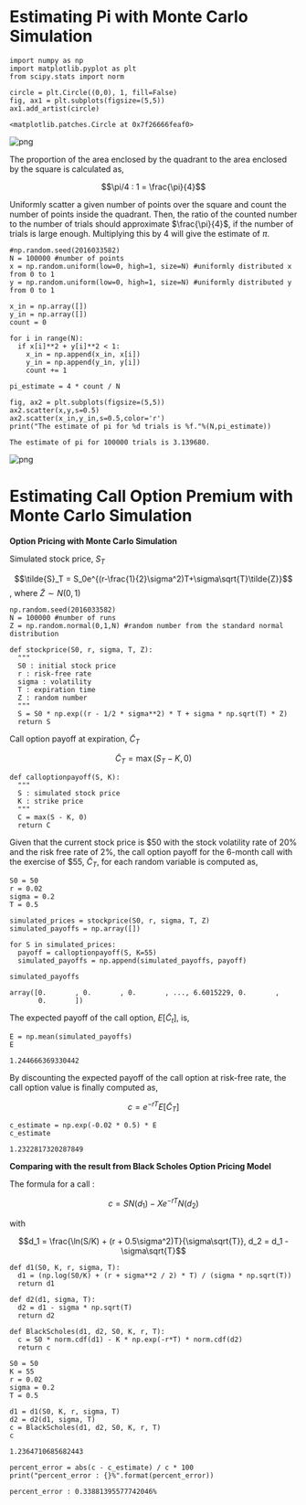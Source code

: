 # **Estimating Pi with Monte Carlo Simulation**


```
import numpy as np
import matplotlib.pyplot as plt
from scipy.stats import norm
```


```
circle = plt.Circle((0,0), 1, fill=False)
fig, ax1 = plt.subplots(figsize=(5,5))
ax1.add_artist(circle)
```




    <matplotlib.patches.Circle at 0x7f26666feaf0>




    
![png](HW01_2016033581_%EB%AC%B8%EC%84%9D_files/HW01_2016033581_%EB%AC%B8%EC%84%9D_3_1.png)
    


The proportion of the area enclosed by the quadrant to the area enclosed by the square is calculated as,

$$\pi/4 : 1 = \frac{\pi}{4}$$

Uniformly scatter a given number of points over the square and count the number of points inside the quadrant. Then, the ratio of the counted number to the number of trials should approximate $\frac{\pi}{4}$, if the number of trials is large enough. 
Multiplying this by 4 will give the estimate of $\pi$. 


```
#np.random.seed(2016033582)
N = 100000 #number of points
x = np.random.uniform(low=0, high=1, size=N) #uniformly distributed x from 0 to 1
y = np.random.uniform(low=0, high=1, size=N) #uniformly distributed y from 0 to 1

x_in = np.array([])
y_in = np.array([])
count = 0

for i in range(N):
  if x[i]**2 + y[i]**2 < 1:
    x_in = np.append(x_in, x[i])
    y_in = np.append(y_in, y[i])
    count += 1

pi_estimate = 4 * count / N
    
fig, ax2 = plt.subplots(figsize=(5,5))
ax2.scatter(x,y,s=0.5)
ax2.scatter(x_in,y_in,s=0.5,color='r')
print("The estimate of pi for %d trials is %f."%(N,pi_estimate))
```

    The estimate of pi for 100000 trials is 3.139680.
    


    
![png](HW01_2016033581_%EB%AC%B8%EC%84%9D_files/HW01_2016033581_%EB%AC%B8%EC%84%9D_6_1.png)
    


# **Estimating Call Option Premium with Monte Carlo Simulation**

**Option Pricing with Monte Carlo Simulation**

Simulated stock price, $S_T$

$$\tilde{S}_T = S_0e^{(r-\frac{1}{2}\sigma^2)T+\sigma\sqrt{T}\tilde{Z}}$$
, where $\tilde{Z} \sim N(0,1)$


```
np.random.seed(2016033582)
N = 100000 #number of runs
Z = np.random.normal(0,1,N) #random number from the standard normal distribution

def stockprice(S0, r, sigma, T, Z): 
  """
  S0 : initial stock price
  r : risk-free rate
  sigma : volatility
  T : expiration time
  Z : random number
  """
  S = S0 * np.exp((r - 1/2 * sigma**2) * T + sigma * np.sqrt(T) * Z)
  return S
```

Call option payoff at expiration, $\tilde{C}_T$

$$\tilde{C}_T = \max(S_T - K, 0)$$


```
def calloptionpayoff(S, K):
  """
  S : simulated stock price
  K : strike price
  """
  C = max(S - K, 0)
  return C
```

Given that the current stock price is \$50 with the stock volatility rate of $20\%$ and the risk free rate of $2\%$, the call option payoff for the 6-month call with the exercise of \$55, $\tilde{C}_T$, for each random variable is computed as,


```
S0 = 50
r = 0.02
sigma = 0.2
T = 0.5

simulated_prices = stockprice(S0, r, sigma, T, Z)
simulated_payoffs = np.array([])

for S in simulated_prices:
  payoff = calloptionpayoff(S, K=55)
  simulated_payoffs = np.append(simulated_payoffs, payoff)

simulated_payoffs
```




    array([0.       , 0.       , 0.       , ..., 6.6015229, 0.       ,
           0.       ])



The expected payoff of the call option, $E[\tilde{C}_t]$, is,


```
E = np.mean(simulated_payoffs)
E
```




    1.244666369330442



By discounting the expected payoff of the call option at risk-free rate, the call option value is finally computed as,

$$c = e^{-rT}E[\tilde{C}_T]$$


```
c_estimate = np.exp(-0.02 * 0.5) * E
c_estimate
```




    1.2322817320287849



**Comparing with the result from Black Scholes Option Pricing Model**

The formula for a call :

$$c = SN(d_1) - Xe^{-rT}N(d_2)$$

with

$$d_1 = \frac{\ln(S/K) + (r + 0.5\sigma^2)T}{\sigma\sqrt{T}}, d_2 = d_1 - \sigma\sqrt{T}$$


```
def d1(S0, K, r, sigma, T):
  d1 = (np.log(S0/K) + (r + sigma**2 / 2) * T) / (sigma * np.sqrt(T))
  return d1

def d2(d1, sigma, T):
  d2 = d1 - sigma * np.sqrt(T)
  return d2

def BlackScholes(d1, d2, S0, K, r, T):
  c = S0 * norm.cdf(d1) - K * np.exp(-r*T) * norm.cdf(d2)
  return c

S0 = 50
K = 55
r = 0.02
sigma = 0.2
T = 0.5

d1 = d1(S0, K, r, sigma, T)
d2 = d2(d1, sigma, T)
c = BlackScholes(d1, d2, S0, K, r, T)
c
```




    1.2364710685682443




```
percent_error = abs(c - c_estimate) / c * 100
print("percent_error : {}%".format(percent_error))
```

    percent_error : 0.33881395577742046%
    
